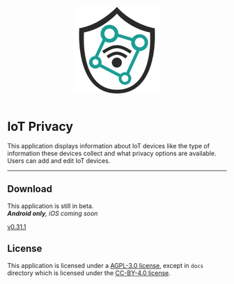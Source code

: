 <!---
SPDX-License-Identifier: AGPL-3.0-or-later

Copyright (c) 2023 Nelson Vieira

@author Nelson Vieira <2080511@student.uma.pt>
@license AGPL-3.0 <https://www.gnu.org/licenses/agpl-3.0.txt>
--->
<div align="center">
    <img src="assets/images/icon.png" width="200" height="200">
</div>
<br>

# IoT Privacy

This application displays information about IoT devices like the type of information these devices collect and what privacy options are available.
Users can add and edit IoT devices.

---

## Download

This application is still in beta.  
***Android only**, iOS coming soon*

[v0.31.1](https://github.com/nelson-vieira/masters-thesis/releases/tag/app%40v0.31.1)

## License

This application is licensed under a [AGPL-3.0 license](LICENSE-APP), except in `docs` directory which is licensed under the [CC-BY-4.0 license](LICENSE).
